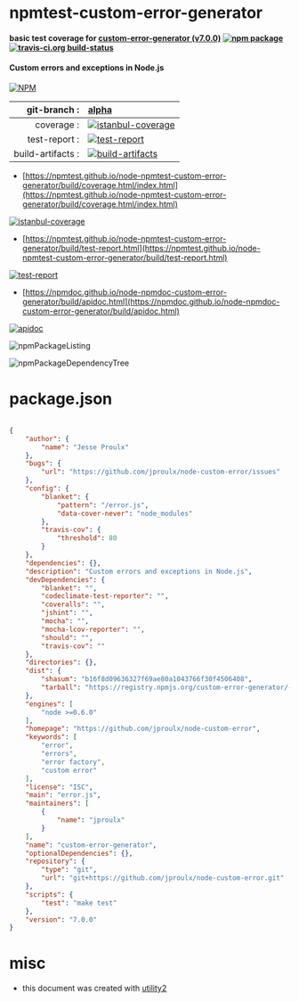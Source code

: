 # npmtest-custom-error-generator

#### basic test coverage for  [custom-error-generator (v7.0.0)](https://github.com/jproulx/node-custom-error)  [![npm package](https://img.shields.io/npm/v/npmtest-custom-error-generator.svg?style=flat-square)](https://www.npmjs.org/package/npmtest-custom-error-generator) [![travis-ci.org build-status](https://api.travis-ci.org/npmtest/node-npmtest-custom-error-generator.svg)](https://travis-ci.org/npmtest/node-npmtest-custom-error-generator)

#### Custom errors and exceptions in Node.js

[![NPM](https://nodei.co/npm/custom-error-generator.png?downloads=true&downloadRank=true&stars=true)](https://www.npmjs.com/package/custom-error-generator)

| git-branch : | [alpha](https://github.com/npmtest/node-npmtest-custom-error-generator/tree/alpha)|
|--:|:--|
| coverage : | [![istanbul-coverage](https://npmtest.github.io/node-npmtest-custom-error-generator/build/coverage.badge.svg)](https://npmtest.github.io/node-npmtest-custom-error-generator/build/coverage.html/index.html)|
| test-report : | [![test-report](https://npmtest.github.io/node-npmtest-custom-error-generator/build/test-report.badge.svg)](https://npmtest.github.io/node-npmtest-custom-error-generator/build/test-report.html)|
| build-artifacts : | [![build-artifacts](https://npmtest.github.io/node-npmtest-custom-error-generator/glyphicons_144_folder_open.png)](https://github.com/npmtest/node-npmtest-custom-error-generator/tree/gh-pages/build)|

- [https://npmtest.github.io/node-npmtest-custom-error-generator/build/coverage.html/index.html](https://npmtest.github.io/node-npmtest-custom-error-generator/build/coverage.html/index.html)

[![istanbul-coverage](https://npmtest.github.io/node-npmtest-custom-error-generator/build/screenCapture.buildCi.browser.%252Ftmp%252Fbuild%252Fcoverage.lib.html.png)](https://npmtest.github.io/node-npmtest-custom-error-generator/build/coverage.html/index.html)

- [https://npmtest.github.io/node-npmtest-custom-error-generator/build/test-report.html](https://npmtest.github.io/node-npmtest-custom-error-generator/build/test-report.html)

[![test-report](https://npmtest.github.io/node-npmtest-custom-error-generator/build/screenCapture.buildCi.browser.%252Ftmp%252Fbuild%252Ftest-report.html.png)](https://npmtest.github.io/node-npmtest-custom-error-generator/build/test-report.html)

- [https://npmdoc.github.io/node-npmdoc-custom-error-generator/build/apidoc.html](https://npmdoc.github.io/node-npmdoc-custom-error-generator/build/apidoc.html)

[![apidoc](https://npmdoc.github.io/node-npmdoc-custom-error-generator/build/screenCapture.buildCi.browser.%252Ftmp%252Fbuild%252Fapidoc.html.png)](https://npmdoc.github.io/node-npmdoc-custom-error-generator/build/apidoc.html)

![npmPackageListing](https://npmtest.github.io/node-npmtest-custom-error-generator/build/screenCapture.npmPackageListing.svg)

![npmPackageDependencyTree](https://npmtest.github.io/node-npmtest-custom-error-generator/build/screenCapture.npmPackageDependencyTree.svg)



# package.json

```json

{
    "author": {
        "name": "Jesse Proulx"
    },
    "bugs": {
        "url": "https://github.com/jproulx/node-custom-error/issues"
    },
    "config": {
        "blanket": {
            "pattern": "/error.js",
            "data-cover-never": "node_modules"
        },
        "travis-cov": {
            "threshold": 80
        }
    },
    "dependencies": {},
    "description": "Custom errors and exceptions in Node.js",
    "devDependencies": {
        "blanket": "",
        "codeclimate-test-reporter": "",
        "coveralls": "",
        "jshint": "",
        "mocha": "",
        "mocha-lcov-reporter": "",
        "should": "",
        "travis-cov": ""
    },
    "directories": {},
    "dist": {
        "shasum": "b16f8d09636327f69ae80a1043766f30f4506408",
        "tarball": "https://registry.npmjs.org/custom-error-generator/-/custom-error-generator-7.0.0.tgz"
    },
    "engines": [
        "node >=0.6.0"
    ],
    "homepage": "https://github.com/jproulx/node-custom-error",
    "keywords": [
        "error",
        "errors",
        "error factory",
        "custom error"
    ],
    "license": "ISC",
    "main": "error.js",
    "maintainers": [
        {
            "name": "jproulx"
        }
    ],
    "name": "custom-error-generator",
    "optionalDependencies": {},
    "repository": {
        "type": "git",
        "url": "git+https://github.com/jproulx/node-custom-error.git"
    },
    "scripts": {
        "test": "make test"
    },
    "version": "7.0.0"
}
```



# misc
- this document was created with [utility2](https://github.com/kaizhu256/node-utility2)
